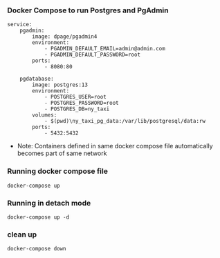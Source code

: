 ### Docker Compose to run Postgres and PgAdmin


    service:
        pgadmin:
            image: dpage/pgadmin4
            environment:
                - PGADMIN_DEFAULT_EMAIL=admin@admin.com
                - PGADMIN_DEFAULT_PASSWORD=root
            ports:
                - 8080:80
                
        pgdatabase:
            image: postgres:13
            environment: 
                - POSTGRES_USER=root 
                - POSTGRES_PASSWORD=root
                - POSTGRES_DB=ny_taxi
            volumes:
                - $(pwd)\ny_taxi_pg_data:/var/lib/postgresql/data:rw 
            ports:
                - 5432:5432


- Note: Containers defined in same docker compose file automatically becomes part of same network


### Running docker compose file

`docker-compose up`

### Running in detach mode

`docker-compose up -d`

### clean up

`docker-compose down`